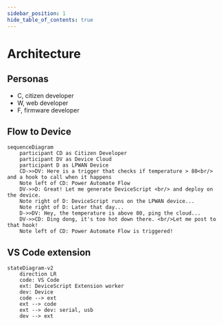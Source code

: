 ```yaml
---
sidebar_position: 1
hide_table_of_contents: true
---
```


# Architecture

## Personas

-   C, citizen developer
-   W, web developer
-   F, firmware developer

## Flow to Device

```mermaid
sequenceDiagram
    participant CD as Citizen Developer
    participant DV as Device Cloud
    participant D as LPWAN Device
    CD->>DV: Here is a trigger that checks if temperature > 80<br/> and a hook to call when it happens
    Note left of CD: Power Automate Flow
    DV->>D: Great! Let me generate DeviceScript <br/> and deploy on the device.
    Note right of D: DeviceScript runs on the LPWAN device...
    Note right of D: Later that day...
    D->>DV: Hey, the temperature is above 80, ping the cloud...
    DV->>CD: Ding dong, it's too hot down there. <br/>Let me post to that hook!
    Note left of CD: Power Automate Flow is triggered!
```

## VS Code extension

```mermaid
stateDiagram-v2
    direction LR
    code: VS Code
    ext: DeviceScript Extension worker
    dev: Device
    code --> ext
    ext --> code
    ext --> dev: serial, usb
    dev --> ext
```
